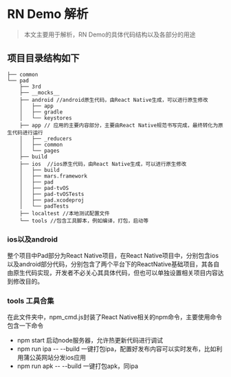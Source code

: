 # RN Demo 解析
> 本文主要用于解析，RN Demo的具体代码结构以及各部分的用途

## 项目目录结构如下
```
├── common       
└── pad     
    ├── 3rd 
    ├── __mocks__
    ├── android //android原生代码，由React Native生成，可以进行原生修改
    │   ├── app
    │   ├── gradle
    │   └── keystores
    ├── app // 应用的主要内容部分，主要由React Native规范书写完成，最终转化为原生代码进行运行 
    │   ├── _reducers
    │   ├── common
    │   └── pages
    ├── build
    ├── ios  //ios原生代码，由React Native生成，可以进行原生修改
    │   ├── build
    │   ├── mars.framework
    │   ├── pad
    │   ├── pad-tvOS
    │   ├── pad-tvOSTests
    │   ├── pad.xcodeproj
    │   └── padTests
    ├── localtest //本地测试配置文件
    └── tools //包含工具脚本，例如编译，打包，启动等
```
### ios以及android
整个项目中Pad部分为React Native项目，在React Native项目中，分别包含ios以及android部分代码，分别包含了两个平台下的ReactNative基础项目，其各自由原生代码实现，开发者不必关心其具体代码，但也可以单独设置相关项目内容达到修改目的。

### tools 工具合集

在此文件夹中，npm_cmd.js封装了React Native相关的npm命令，主要使用命令包含一下命令
- npm start 启动node服务器，允许热更新代码进行调试
- npm run ipa -- --build 一键打包ipa，配置好发布内容可以实时发布，比如利用蒲公英网站分发ios应用
- npm run apk -- --build 一键打包apk，同ipa
